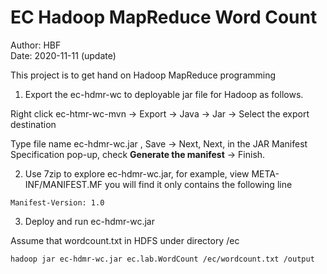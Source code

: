 # EC Hadoop MapReduce Word Count
Author: HBF  
Date: 2020-11-11 (update)  


This project is to get hand on Hadoop MapReduce programming


1. Export the ec-hdmr-wc to deployable jar file for Hadoop as follows.  

Right click ec-htmr-wc-mvn -> Export -> Java -> Jar -> Select the export destination 

Type file name ec-hdmr-wc.jar , Save -> Next, Next, in the JAR Manifest Specification pop-up, check **Generate the manifest** -> Finish. 

2. Use 7zip to explore ec-hdmr-wc.jar, for example, view META-INF/MANIFEST.MF you will find it only contains the following line 

~~~
Manifest-Version: 1.0
~~~

3. Deploy and run ec-hdmr-wc.jar

Assume that wordcount.txt in HDFS under directory /ec

~~~
hadoop jar ec-hdmr-wc.jar ec.lab.WordCount /ec/wordcount.txt /output
~~~

